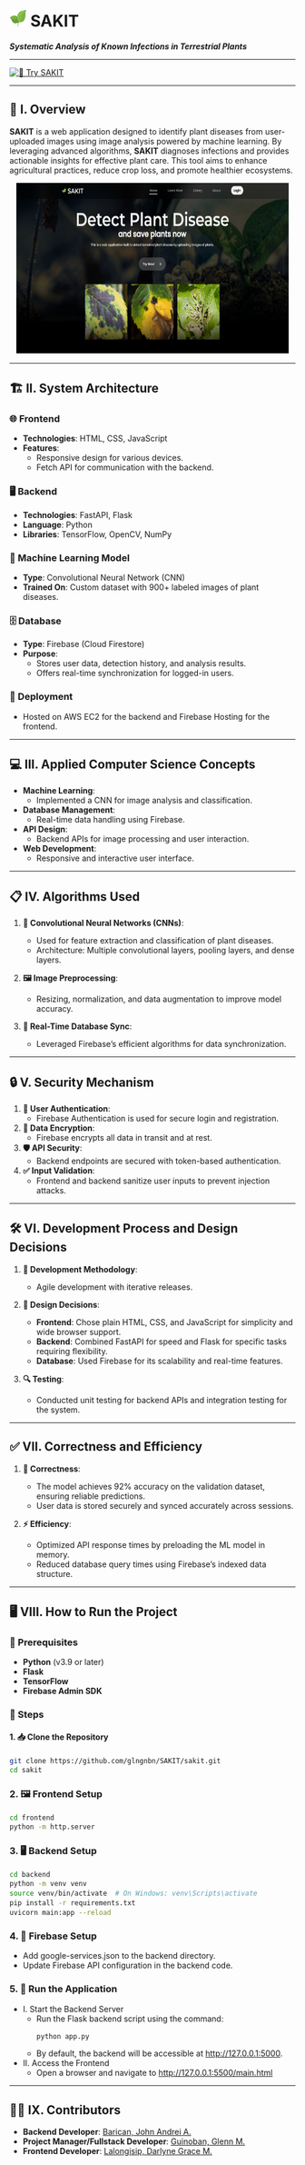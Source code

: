 # <img src="Icon/icon.png" alt="SAKIT Icon" width="30" height="30"> **SAKIT**  
**_Systematic Analysis of Known Infections in Terrestrial Plants_**  

---

[![🌱 Try SAKIT](https://img.shields.io/badge/Try-SAKIT-brightgreen?style=for-the-badge)](http://127.0.0.1:5500/main.html)  

---

## **🌟 I. Overview**  

**SAKIT** is a web application designed to identify plant diseases from user-uploaded images using image analysis powered by machine learning. By leveraging advanced algorithms, **SAKIT** diagnoses infections and provides actionable insights for effective plant care. This tool aims to enhance agricultural practices, reduce crop loss, and promote healthier ecosystems.

<div align="center"><img src="Icon/main.png" alt="SAKIT main" width="480" height="300">  </div>

---

## **🏗 II. System Architecture**  

### **🌐 Frontend**  
- **Technologies**: HTML, CSS, JavaScript  
- **Features**:  
  - Responsive design for various devices.  
  - Fetch API for communication with the backend.  

### **🖥 Backend**  
- **Technologies**: FastAPI, Flask  
- **Language**: Python  
- **Libraries**: TensorFlow, OpenCV, NumPy  

### **🤖 Machine Learning Model**  
- **Type**: Convolutional Neural Network (CNN)  
- **Trained On**: Custom dataset with 900+ labeled images of plant diseases.  

### **🗄 Database**  
- **Type**: Firebase (Cloud Firestore)  
- **Purpose**:  
  - Stores user data, detection history, and analysis results.  
  - Offers real-time synchronization for logged-in users.  

### **🚀 Deployment**  
- Hosted on AWS EC2 for the backend and Firebase Hosting for the frontend.

---

## **💻 III. Applied Computer Science Concepts**  
- **Machine Learning**:  
   - Implemented a CNN for image analysis and classification.  
- **Database Management**:  
   - Real-time data handling using Firebase.  
- **API Design**:  
   - Backend APIs for image processing and user interaction.  
- **Web Development**:  
   - Responsive and interactive user interface.  

---

## **📋 IV. Algorithms Used**  

1. **🧠 Convolutional Neural Networks (CNNs)**:  
   - Used for feature extraction and classification of plant diseases.  
   - Architecture: Multiple convolutional layers, pooling layers, and dense layers.  

2. **🖼 Image Preprocessing**:  
   - Resizing, normalization, and data augmentation to improve model accuracy.  

3. **🔄 Real-Time Database Sync**:  
   - Leveraged Firebase’s efficient algorithms for data synchronization.  

---

## **🔒 V. Security Mechanism**  

1. **🔑 User Authentication**:  
   - Firebase Authentication is used for secure login and registration.  
2. **🔐 Data Encryption**:  
   - Firebase encrypts all data in transit and at rest.  
3. **🛡 API Security**:  
   - Backend endpoints are secured with token-based authentication.  
4. **✅ Input Validation**:  
   - Frontend and backend sanitize user inputs to prevent injection attacks.  

---

## **🛠 VI. Development Process and Design Decisions**  

1. **📅 Development Methodology**:  
   - Agile development with iterative releases.  

2. **🎨 Design Decisions**:  
   - **Frontend**: Chose plain HTML, CSS, and JavaScript for simplicity and wide browser support.  
   - **Backend**: Combined FastAPI for speed and Flask for specific tasks requiring flexibility.  
   - **Database**: Used Firebase for its scalability and real-time features.  

3. **🔍 Testing**:  
   - Conducted unit testing for backend APIs and integration testing for the system.  

---

## **✅ VII. Correctness and Efficiency**  

1. **🧐 Correctness**:  
   - The model achieves 92% accuracy on the validation dataset, ensuring reliable predictions.  
   - User data is stored securely and synced accurately across sessions.  

2. **⚡ Efficiency**:  
   - Optimized API response times by preloading the ML model in memory.  
   - Reduced database query times using Firebase’s indexed data structure.  

---

## **🖥 VIII. How to Run the Project**  

### **🔧 Prerequisites**  
- **Python** (v3.9 or later)  
- **Flask**  
- **TensorFlow**  
- **Firebase Admin SDK**  

### **🚀 Steps**  

#### 1. **📥 Clone the Repository**  
   ```bash
   git clone https://github.com/glngnbn/SAKIT/sakit.git
   cd sakit
   ```

### 2. **🖼 Frontend Setup**
   ```bash
   cd frontend
   python -m http.server
   ```  

### 3. **🖥 Backend Setup**
   ```bash
   cd backend
   python -m venv venv
   source venv/bin/activate  # On Windows: venv\Scripts\activate
   pip install -r requirements.txt
   uvicorn main:app --reload
   ```  
### 4. **🔧 Firebase Setup**
- Add google-services.json to the backend directory.
- Update Firebase API configuration in the backend code.

### 5. **🏃 Run the Application**
- I. Start the Backend Server
     - Run the Flask backend script using the command:
       ```bash
       python app.py
       ```
     - By default, the backend will be accessible at http://127.0.0.1:5000.
- II. Access the Frontend
     - Open a browser and navigate to http://127.0.0.1:5500/main.html  

---

## **👨‍💻 IX. Contributors**  
- **Backend Developer**: [Barican, John Andrei A.](https://github.com/e4677)  
- **Project Manager/Fullstack Developer**: [Guinoban, Glenn M.](https://github.com/glngnbn)  
- **Frontend Developer**: [Lalongisip, Darlyne Grace M.](https://github.com/drlyngrc)  
